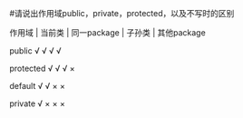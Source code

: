 #请说出作用域public，private，protected，以及不写时的区别

作用域  | 当前类 | 同一package | 子孙类 | 其他package

public √ √ √ √

protected √ √ √ ×

default √ √ × ×

private √ × × ×